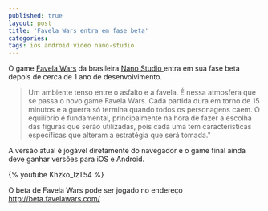 ```yaml
---
published: true
layout: post
title: 'Favela Wars entra em fase beta'
categories: 
tags: ios android video nano-studio
---
```


 
O game <a href="http://www.favelawars.com/br.html" target="_blank">Favela Wars</a>
 da brasileira <a href="http://www.nanostudio.com.br/" target="_blank">Nano Studio </a>
entra em sua fase beta depois de cerca de 1 ano de desenvolvimento.
 
> Um ambiente tenso entre o asfalto e a favela. &#201; nessa atmosfera que se passa o novo game Favela Wars.
> Cada partida dura em torno de 15 minutos e a guerra s&#243; termina quando todos os personagens caem. O equil&#237;brio &#233; fundamental, principalmente na hora de fazer a escolha das figuras que ser&#227;o utilizadas, pois cada uma tem caracter&#237;sticas espec&#237;ficas que alteram a estrat&#233;gia que ser&#225; tomada.&quot;
 

 
A vers&#227;o atual &#233; jog&#225;vel diretamente do navegador e o game final ainda deve ganhar vers&#245;es para iOS e Android.
 
{% youtube Khzko_IzT54 %}
 
 
O beta de Favela Wars pode ser jogado no endere&#231;o <a href="http://beta.favelawars.com/" target="_blank">http://beta.favelawars.com/</a>

<div><br />
 
 
 

